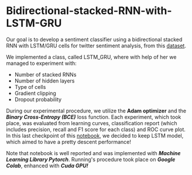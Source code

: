 # Bidirectional-stacked-RNN-with-LSTM-GRU
Our goal is to develop a sentiment classifier using a bidirectional stacked RNN with LSTM/GRU cells for twitter sentiment analysis, from this [dataset](https://drive.google.com/file/d/1dTIWNpjlrnTQBIQtaGOh0jCRYZiAQO79/view).

We implemented a class, called LSTM_GRU, where with help of her we managed to experiment with:
* Number of stacked RNNs
* Number of hidden layers
* Type of cells
* Gradient clipping
* Dropout probability

During our experimental procedure, we utilize the **Adam optimizer** and the ***Binary Cross-Entropy (BCE)*** loss function. 
Each experiment, which took place, was evaluated from learning curves, classification report (which includes precision, recall and F1 score for each class) and ROC curve plot.
In this last checkpoint of this [notebook](https://github.com/spympr/Bidirectional-stacked-RNN-with-LSTM-GRU/blob/main/LSTM_GRU_Classifier.ipynb), we decided to keep LSTM model, which aimed to have a pretty descent performance!

Note that notebook is well reported and was implemented with ***Machine Learning Library Pytorch***. Running's procedure took place on ***Google Colab***, enhanced with ***Cuda GPU!***
